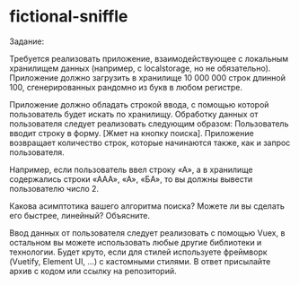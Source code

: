 # fictional-sniffle

Задание:

Требуется реализовать приложение, взаимодействующее с локальным хранилищем данных (например, с localstorage, но не обязательно). Приложение должно загрузить в хранилище 10 000 000 строк длинной 100, сгенерированных рандомно из букв в любом регистре.

Приложение должно обладать строкой ввода, с помощью которой пользователь будет искать по хранилищу. Обработку данных от пользователя следует реализовать следующим образом:
Пользователь вводит строку в форму.
[Жмет на кнопку поиска].
Приложение возвращает количество строк, которые начинаются также, как и запрос пользователя.

Например, если пользователь ввел строку «А», а в хранилище содержались строки «ААА», «А», «БА», то вы должны вывести пользователю число 2. 

Какова асимптотика вашего алгоритма поиска? Можете ли вы сделать его быстрее, линейный? Объясните. 

Ввод данных от пользователя следует реализовать с помощью Vuex, в остальном вы можете использовать любые другие библиотеки и технологии. Будет круто, если для стилей используете фреймворк (Vuetify, Element UI, …) с кастомными стилями. В ответ присылайте архив с кодом или ссылку на репозиторий. 
